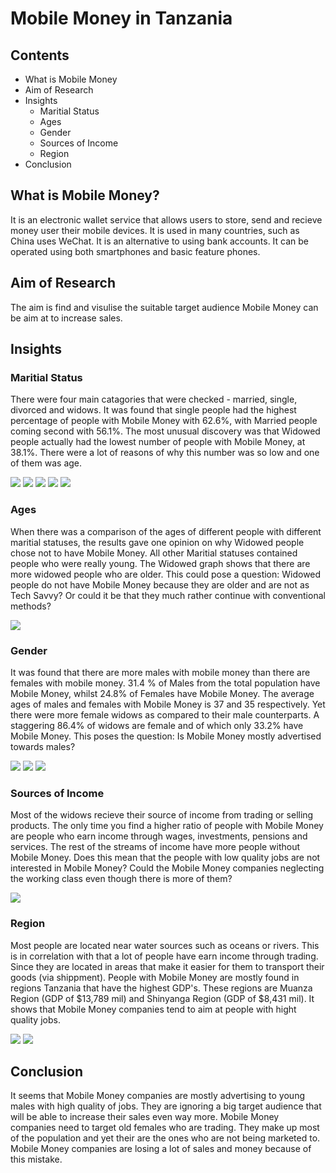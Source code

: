 # Mobile Money in Tanzania

## Contents

- What is Mobile Money
- Aim of Research
- Insights
  - Maritial Status
  - Ages
  - Gender
  - Sources of Income
  - Region
- Conclusion

## What is Mobile Money?

It is an electronic wallet service that allows users to store, send and recieve money user their mobile devices. It is used in many countries, such as China uses WeChat. It is an alternative to using bank accounts. It can be operated using both smartphones and basic feature phones.

## Aim of Research

The aim is find and visulise the suitable target audience Mobile Money can be aim at to increase sales.

## Insights

### Maritial Status

There were four main catagories that were checked - married, single, divorced and widows. It was found that single people had the highest percentage of people with Mobile Money with 62.6%, with Married people coming second with 56.1%. The most unusual discovery was that Widowed people actually had the lowest number of people with Mobile Money, at 38.1%. There were a lot of reasons of why this number was so low and one of them was age.

![](graphs/relationships.png)
![](graphs/single.png) ![](graphs/divorce.png) ![](graphs/widow.png) ![](graphs/married.png)

### Ages

When there was a comparison of the ages of different people with different maritial statuses, the results gave one opinion on why Widowed people chose not to have Mobile Money. All other Maritial statuses contained people who were really young. The Widowed graph shows that there are more widowed people who are older. This could pose a question: Widowed people do not have Mobile Money because they are older and are not as Tech Savvy? Or could it be that they much rather continue with conventional methods?

![](graphs/all_ages_vs_widow_ages.png)

### Gender

It was found that there are more males with mobile money than there are females with mobile money. 31.4 % of Males from the total population have Mobile Money, whilst 24.8% of Females have Mobile Money. The average ages of males and females with Mobile Money is 37 and 35 respectively. Yet there were more female widows as compared to their male counterparts. A staggering 86.4% of widows are female and of which only 33.2% have Mobile Money. This poses the question: Is Mobile Money mostly advertised towards males?

![](graphs/gender_of_widows.png) ![](graphs/gender_of_divorced.png) ![](graphs/gender_of_married.png)

### Sources of Income

Most of the widows recieve their source of income from trading or selling products. The only time you find a higher ratio of people with Mobile Money are people who earn income through wages, investments, pensions and services. The rest of the streams of income have more people without Mobile Money. Does this mean that the people with low quality jobs are not interested in Mobile Money? Could the Mobile Money companies neglecting the working class even though there is more of them?

![](graphs/widow_sources_of_income.png)

### Region

Most people are located near water sources such as oceans or rivers. This is in correlation with that a lot of people have earn income through trading. Since they are located in areas that make it easier for them to transport their goods (via shippment). People with Mobile Money are mostly found in regions Tanzania that have the highest GDP's. These regions are Muanza Region (GDP of $13,789 mil) and Shinyanga Region (GDP of $8,431 mil). It shows that Mobile Money companies tend to aim at people with hight quality jobs.

![](graphs/map_tanz_without_mm.png) ![](graphs/map_tanz_with_mm.png)

## Conclusion

It seems that Mobile Money companies are mostly advertising to young males with high quality of jobs. They are ignoring a big target audience that will be able to increase their sales even way more. Mobile Money companies need to target old females who are trading. They make up most of the population and yet their are the ones who are not being marketed to. Mobile Money companies are losing a lot of sales and money because of this mistake.

